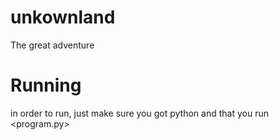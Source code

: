 # unkownland
The great adventure

# Running
in order to run, just make sure you got python and that you run <program.py>
